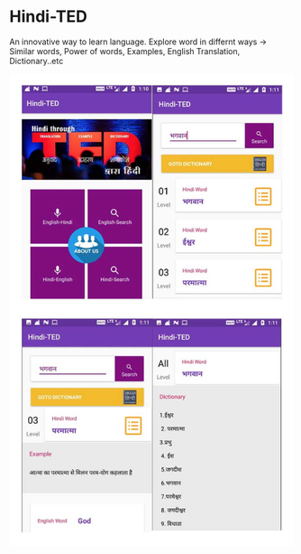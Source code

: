 # Hindi-TED
An innovative way to learn language. Explore word in differnt ways -> Similar words, Power of words, Examples, English Translation, Dictionary..etc

![alt_text](https://github.com/abhishekBhartiProjects/Hindi-TED/blob/master/hindited_screenshot.jpg)
